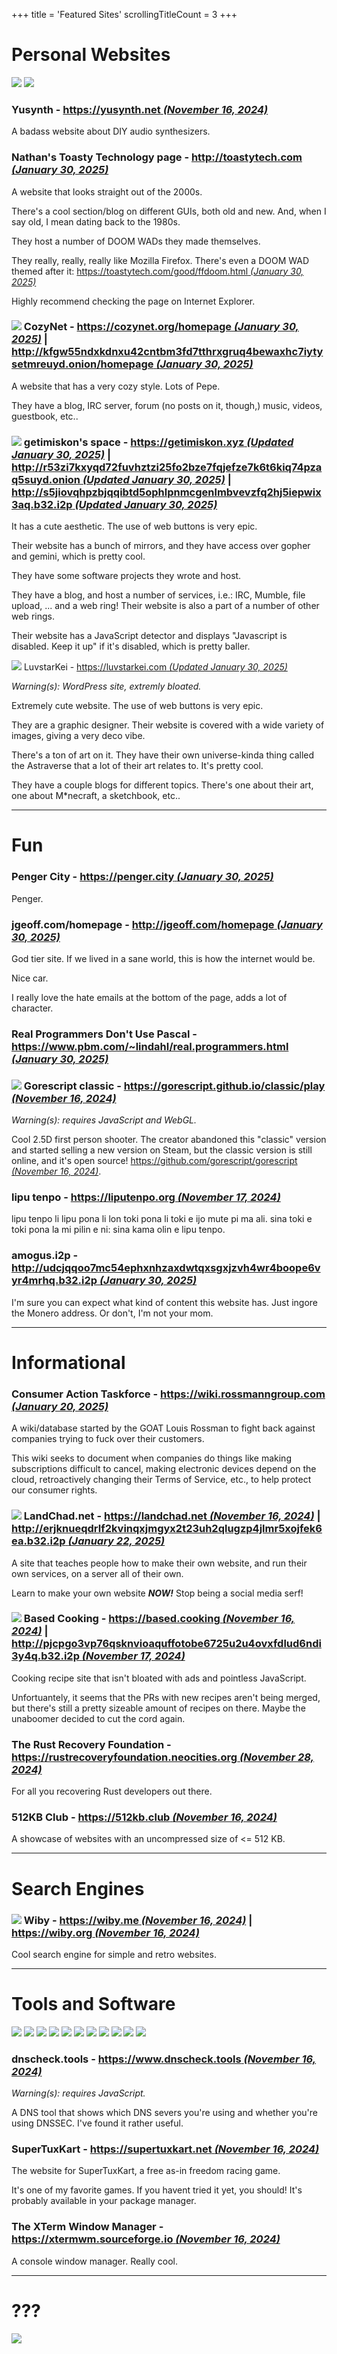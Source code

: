 +++
title               = 'Featured Sites'
scrollingTitleCount = 3
+++

# Personal Websites

[![](/web-buttons/shmage.xyz.gif)](https://shmage.xyz "Updated July 26, 2024")
[![](/web-buttons/nergen.net.webp)](https://nergen.net "Updated July 26, 2024")

### Yusynth - [https://yusynth.net *(November 16, 2024)*](https://yusynth.net)

A badass website about DIY audio synthesizers.

### Nathan's Toasty Technology page - [http://toastytech.com *(January 30, 2025)*](http://toastytech.com)

A website that looks straight out of the 2000s.

There's a cool section/blog on different GUIs, both old and new. And, when I say
old, I mean dating back to the 1980s.

They host a number of DOOM WADs they made themselves.

They really, really, really like Mozilla Firefox. There's even a DOOM WAD themed
after it:
[https://toastytech.com/good/ffdoom.html *(January 30, 2025)*](https://toastytech.com/good/ffdoom.html)

Highly recommend checking the page on Internet Explorer.

### ![](/web-buttons/cozynet.org.gif) CozyNet - [https://cozynet.org/homepage *(January 30, 2025)*](https://cozynet.org/homepage) | [http://kfgw55ndxkdnxu42cntbm3fd7tthrxgruq4bewaxhc7iytysetmreuyd.onion/homepage *(January 30, 2025)*](http://kfgw55ndxkdnxu42cntbm3fd7tthrxgruq4bewaxhc7iytysetmreuyd.onion/homepage)

A website that has a very cozy style. Lots of Pepe.

They have a blog, IRC server, forum (no posts on it, though,) music, videos,
guestbook, etc..

### ![](/web-buttons/getimiskon.xyz.webp) getimiskon's space - [https://getimiskon.xyz *(Updated January 30, 2025)*](https://getimiskon.xyz) | [http://r53zi7kxyqd72fuvhztzi25fo2bze7fqjefze7k6t6kiq74pzaq5suyd.onion *(Updated January 30, 2025)*](http://r53zi7kxyqd72fuvhztzi25fo2bze7fqjefze7k6t6kiq74pzaq5suyd.onion) | [http://s5jiovqhpzbjqqibtd5ophlpnmcgenlmbvevzfq2hj5iepwix3aq.b32.i2p *(Updated January 30, 2025)*](http://s5jiovqhpzbjqqibtd5ophlpnmcgenlmbvevzfq2hj5iepwix3aq.b32.i2p)

It has a cute aesthetic. The use of web buttons is very epic.

Their website has a bunch of mirrors, and they have access over gopher and
gemini, which is pretty cool.

They have some software projects they wrote and host.

They have a blog, and host a number of services, i.e.: IRC, Mumble, file upload,
... and a web ring! Their website is also a part of a number of other web rings.

Their website has a JavaScript detector and displays "Javascript is
disabled. Keep it up" if it's disabled, which is pretty baller.

![](/web-buttons/luvstarkei.com.webp) LuvstarKei - [https://luvstarkei.com *(Updated January 30, 2025)*](https://luvstarkei.com)

*Warning(s): WordPress site, extremly bloated.*

Extremely cute website. The use of web buttons is very epic.

They are a graphic designer. Their website is covered with a wide variety of
images, giving a very deco vibe.

There's a ton of art on it. They have their own universe-kinda thing called the
Astraverse that a lot of their art relates to. It's pretty cool.

They have a couple blogs for different topics. There's one about their art, one
about M*necraft, a sketchbook, etc..

---

# Fun

### Penger City - [https://penger.city *(January 30, 2025)*](https://penger.city)

Penger.

### jgeoff.com/homepage - [http://jgeoff.com/homepage *(January 30, 2025)*](http://jgeoff.com/homepage/)

God tier site. If we lived in a sane world, this is how the internet would be.

Nice car.

I really love the hate emails at the bottom of the page, adds a lot of
character.

### Real Programmers Don't Use Pascal - [https://www.pbm.com/~lindahl/real.programmers.html *(January 30, 2025)*](https://www.pbm.com/~lindahl/real.programmers.html)

### ![](/web-buttons/gorescript.github.io.webp) Gorescript classic - [https://gorescript.github.io/classic/play *(November 16, 2024)*](https://gorescript.github.io/classic/play)

*Warning(s): requires JavaScript and WebGL.*

Cool 2.5D first person shooter. The creator abandoned this "classic" version and
started selling a new version on Steam, but the classic version is still online,
and it's open source!
[https://github.com/gorescript/gorescript *(November 16, 2024)*](https://github.com/gorescript/gorescript).

### lipu tenpo - [https://liputenpo.org *(November 17, 2024)*](https://liputenpo.org/)

lipu tenpo li lipu pona li lon toki pona li toki e ijo mute pi ma ali. sina toki
e toki pona la mi pilin e ni: sina kama olin e lipu tenpo.

### amogus.i2p - [http://udcjqqoo7mc54ephxnhzaxdwtqxsgxjzvh4wr4boope6vyr4mrhq.b32.i2p *(January 30, 2025)*](http://udcjqqoo7mc54ephxnhzaxdwtqxsgxjzvh4wr4boope6vyr4mrhq.b32.i2p/)

I'm sure you can expect what kind of content this website has. Just ingore the
Monero address. Or don't, I'm not your mom.

---

# Informational

### Consumer Action Taskforce - [https://wiki.rossmanngroup.com *(January 20, 2025)*](https://wiki.rossmanngroup.com)

A wiki/database started by the GOAT Louis Rossman to fight back against
companies trying to fuck over their customers.

This wiki seeks to document when companies do things like making subscriptions
difficult to cancel, making electronic devices depend on the cloud,
retroactively changing their Terms of Service, etc., to help protect our
consumer rights.

### ![](/web-buttons/landchad.net.gif) LandChad.net - [https://landchad.net *(November 16, 2024)*](https://landchad.net) | [http://erjknueqdrlf2kvinqxjmgyx2t23uh2qlugzp4jlmr5xojfek6ea.b32.i2p *(January 22, 2025)*](http://erjknueqdrlf2kvinqxjmgyx2t23uh2qlugzp4jlmr5xojfek6ea.b32.i2p/)

A site that teaches people how to make their own website, and run their own
services, on a server all of their own.

Learn to make your own website ***NOW!*** Stop being a social media serf!

### ![](/web-buttons/based.cooking.webp) Based Cooking - [https://based.cooking *(November 16, 2024)*](https://based.cooking) | [http://pjcpgo3vp76qsknvioaquffotobe6725u2u4ovxfdlud6ndi3y4q.b32.i2p *(November 17, 2024)*](http://pjcpgo3vp76qsknvioaquffotobe6725u2u4ovxfdlud6ndi3y4q.b32.i2p/)

Cooking recipe site that isn't bloated with ads and pointless
JavaScript.

Unfortuantely, it seems that the PRs with new recipes aren't being merged, but
there's still a pretty sizeable amount of recipes on there. Maybe the unaboomer
decided to cut the cord again.

### The Rust Recovery Foundation - [https://rustrecoveryfoundation.neocities.org *(November 28, 2024)*](https://rustrecoveryfoundation.neocities.org/)

For all you recovering Rust developers out there.

### 512KB Club - [https://512kb.club *(November 16, 2024)*](https://512kb.club)

A showcase of websites with an uncompressed size of <= 512 KB.

---

# Search Engines

### ![](/web-buttons/wiby.me.webp) Wiby - [https://wiby.me *(November 16, 2024)*](https://wiby.me) | [https://wiby.org *(November 16, 2024)*](https://wiby.org)

Cool search engine for simple and retro websites.

---

# Tools and Software

[![](/web-buttons/kde.org.gif)](https://kde.org "Updated July 26, 2024")
[![](/web-buttons/gnu.org-emacs.webp)](https://www.gnu.org/software/emacs "Updated July 26, 2024")
[![](/web-buttons/geti2p.net.webp)](https://geti2p.net "Updated July 26, 2024")
[![](/web-buttons/keepassxc.org.webp)](https://keepassxc.org "Updated July 26, 2024")
[![](/web-buttons/librewolf.net.webp)](https://librewolf.net "Updated July 26, 2024")
[![](/web-buttons/torproject.org.webp)](https://torproject.org "Updated July 26, 2024")
[![](/web-buttons/gnu.org.webp)](https://gnu.org "Updated July 26, 2024")
[![](/web-buttons/ublockorigin.com.webp)](https://ublockorigin.com "Updated July 26, 2024")
[![](/web-buttons/debian.org.webp)](https://debian.org "Updated July 26, 2024")
[![](/web-buttons/voidlinux.org.webp)](https://voidlinux.org/ "Updated October 30, 2024")
[![](/web-buttons/gimp.org.webp)](https://www.gimp.org/ "Updated November 16, 2024")

### dnscheck.tools - [https://www.dnscheck.tools *(November 16, 2024)*](https://www.dnscheck.tools/)

*Warning(s): requires JavaScript.*

A DNS tool that shows which DNS severs you're using and whether you're using
DNSSEC. I've found it rather useful.

### SuperTuxKart - [https://supertuxkart.net *(November 16, 2024)*](https://supertuxkart.net)

The website for SuperTuxKart, a free as-in freedom racing game.

It's one of my favorite games. If you havent tried it yet, you should! It's
probably available in your package manager.

### The XTerm Window Manager - [https://xtermwm.sourceforge.io *(November 16, 2024)*](https://xtermwm.sourceforge.io)

A console window manager. Really cool.

---

# ???

[![](/web-buttons/lain.angelic-trust.net.webp)](https://lain.angelic-trust.net "Updated November 16, 2024")
